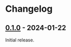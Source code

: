 # Changelog

## [0.1.0] - 2024-01-22

Initial release.

[0.1.0]: https://github.com/blbrdv/SimpleQuoteBot/releases/tag/v0.1.0
